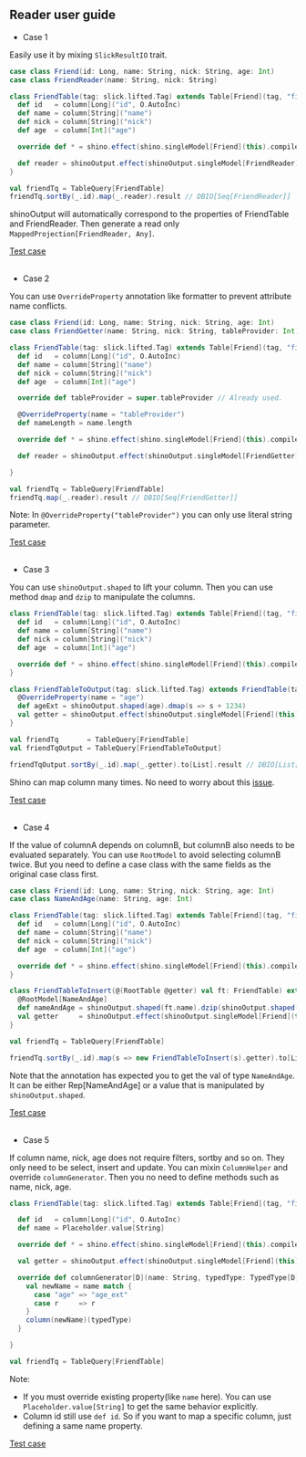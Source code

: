 Reader user guide
-------------

- Case 1  

Easily use it by mixing `SlickResultIO` trait.

```scala
case class Friend(id: Long, name: String, nick: String, age: Int)
case class FriendReader(name: String, nick: String)

class FriendTable(tag: slick.lifted.Tag) extends Table[Friend](tag, "firend") with SlickResultIO {
  def id   = column[Long]("id", O.AutoInc)
  def name = column[String]("name")
  def nick = column[String]("nick")
  def age  = column[Int]("age")

  override def * = shino.effect(shino.singleModel[Friend](this).compile).shape

  def reader = shinoOutput.effect(shinoOutput.singleModel[FriendReader](this).compile).shape
}

val friendTq = TableQuery[FriendTable]
friendTq.sortBy(_.id).map(_.reader).result // DBIO[Seq[FriendReader]]
```

shinoOutput will automatically correspond to the properties of FriendTable and FriendReader. Then generate a read only `MappedProjection[FriendReader, Any]`.

[Test case](https://github.com/scalax/shino/blob/master/src/test/scala/net/scalax/shino/test/umr/reader/Test01.scala)
&nbsp;  
&nbsp;  

- Case 2  

You can use `OverrideProperty` annotation like formatter to prevent attribute name conflicts.

```scala
case class Friend(id: Long, name: String, nick: String, age: Int)
case class FriendGetter(name: String, nick: String, tableProvider: Int)

class FriendTable(tag: slick.lifted.Tag) extends Table[Friend](tag, "firend") with SlickResultIO {
  def id   = column[Long]("id", O.AutoInc)
  def name = column[String]("name")
  def nick = column[String]("nick")
  def age  = column[Int]("age")

  override def tableProvider = super.tableProvider // Already used.

  @OverrideProperty(name = "tableProvider")
  def nameLength = name.length

  override def * = shino.effect(shino.singleModel[Friend](this).compile).shape

  def reader = shinoOutput.effect(shinoOutput.singleModel[FriendGetter](this).compile).shape

}

val friendTq = TableQuery[FriendTable]
friendTq.map(_.reader).result // DBIO[Seq[FriendGetter]]
```

Note: In `@OverrideProperty("tableProvider")` you can only use literal string parameter.  

[Test case](https://github.com/scalax/shino/blob/master/src/test/scala/net/scalax/shino/test/umr/reader/Test02.scala)
&nbsp;  
&nbsp;   

- Case 3  

You can use `shinoOutput.shaped` to lift your column. Then you can use method `dmap` and `dzip` to manipulate the columns.

```scala
class FriendTable(tag: slick.lifted.Tag) extends Table[Friend](tag, "firend") with SlickResultIO {
  def id   = column[Long]("id", O.AutoInc)
  def name = column[String]("name")
  def nick = column[String]("nick")
  def age  = column[Int]("age")

  override def * = shino.effect(shino.singleModel[Friend](this).compile).shape
}

class FriendTableToOutput(tag: slick.lifted.Tag) extends FriendTable(tag) with SlickResultIO {
  @OverrideProperty(name = "age")
  def ageExt = shinoOutput.shaped(age).dmap(s => s + 1234)
  val getter = shinoOutput.effect(shinoOutput.singleModel[Friend](this).compile).shape
}

val friendTq       = TableQuery[FriendTable]
val friendTqOutput = TableQuery[FriendTableToOutput]

friendTqOutput.sortBy(_.id).map(_.getter).to[List].result // DBIO[List[Friend]]
```
Shino can map column many times. No need to worry about this [issue](https://github.com/slick/slick/issues/1894).

[Test case](https://github.com/scalax/shino/blob/master/src/test/scala/net/scalax/shino/test/umr/reader/Test03.scala)
&nbsp;  
&nbsp;  

- Case 4  

If the value of columnA depends on columnB, but columnB also needs to be evaluated separately. You can use `RootModel` to avoid selecting columnB twice. But you need to define a case class with the same fields as the original case class first.

```scala
case class Friend(id: Long, name: String, nick: String, age: Int)
case class NameAndAge(name: String, age: Int)

class FriendTable(tag: slick.lifted.Tag) extends Table[Friend](tag, "firend") with SlickResultIO {
  def id   = column[Long]("id", O.AutoInc)
  def name = column[String]("name")
  def nick = column[String]("nick")
  def age  = column[Int]("age")

  override def * = shino.effect(shino.singleModel[Friend](this).compile).shape
}

class FriendTableToInsert(@(RootTable @getter) val ft: FriendTable) extends SlickResultIO {
  @RootModel[NameAndAge]
  def nameAndAge = shinoOutput.shaped(ft.name).dzip(shinoOutput.shaped(ft.age)).dmap { case (name, age) => NameAndAge(s"${name}(law age: ${age})", age + 1) }
  val getter     = shinoOutput.effect(shinoOutput.singleModel[Friend](this).compile).shape
}

val friendTq = TableQuery[FriendTable]

friendTq.sortBy(_.id).map(s => new FriendTableToInsert(s).getter).to[List].result // DBIO[List[Friend]] with name and age field changed
```

Note that the annotation has expected you to get the val of type `NameAndAge`. It can be either Rep[NameAndAge] or a value that is manipulated by `shinoOutput.shaped`.

[Test case](https://github.com/scalax/shino/blob/master/src/test/scala/net/scalax/shino/test/umr/reader/Test04.scala)
&nbsp;  
&nbsp;  

- Case 5  

If column name, nick, age does not require filters, sortby and so on. They only need to be select, insert and update. You can mixin `ColumnHelper` and override `columnGenerator`. Then you no need to define methods such as name, nick, age.

```scala
class FriendTable(tag: slick.lifted.Tag) extends Table[Friend](tag, "firend") with SlickResultIO with ColumnHelper {

  def id   = column[Long]("id", O.AutoInc)
  def name = Placeholder.value[String]

  override def * = shino.effect(shino.singleModel[Friend](this).compile).shape

  val getter = shinoOutput.effect(shinoOutput.singleModel[Friend](this).compile).shape

  override def columnGenerator[D](name: String, typedType: TypedType[D]): Rep[D] = {
    val newName = name match {
      case "age" => "age_ext"
      case r     => r
    }
    column(newName)(typedType)
  }

}

val friendTq = TableQuery[FriendTable]
```

Note:
- If you must override existing property(like `name` here). You can use `Placeholder.value[String]` to get the same behavior explicitly.
- Column id still use `def id`. So if you want to map a specific column, just defining a same name property.

[Test case](https://github.com/scalax/shino/blob/master/src/test/scala/net/scalax/shino/test/umr/reader/Test05.scala)

